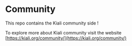 # Community

This repo contains the Kiali community side !

To explore more about Kiali community visit the website [https://kiali.org/community/](https://kiali.org/community/)

